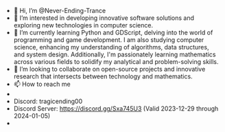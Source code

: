 - 👋 Hi, I’m @Never-Ending-Trance
- 👀 I’m interested in developing innovative software solutions and exploring new technologies in computer science.
- 🌱 I’m currently learning Python and GDScript, delving into the world of programming and game development. I am also studying computer science, enhancing my understanding of algorithms, data structures, and system design. Additionally, I'm passionately learning mathematics across various fields to solidify my analytical and problem-solving skills.
- 💞️ I’m looking to collaborate on open-source projects and innovative research that intersects between technology and mathematics.
- 📫 How to reach me
-
- Discord: tragicending00
- Discord Server: https://discord.gg/Sxa745U3 (Valid 2023-12-29 through 2024-01-05)
- 
